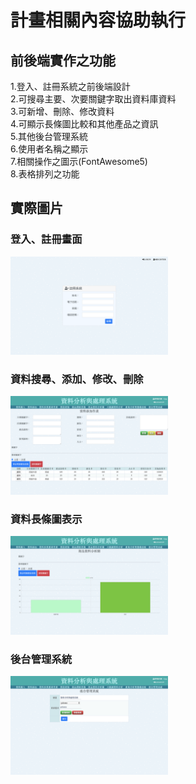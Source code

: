 # 計畫相關內容協助執行
## 前後端實作之功能
1.登入、註冊系統之前後端設計<br>
2.可搜尋主要、次要關鍵字取出資料庫資料<br>
3.可新增、刪除、修改資料<br>
4.可顯示長條圖比較和其他產品之資訊<br>
5.其他後台管理系統<br>
6.使用者名稱之顯示<br>
7.相關操作之圖示(FontAwesome5)<br>
8.表格排列之功能<br>
## 實際圖片
### 登入、註冊畫面
<img src="https://github.com/omega87910/MY_GITHUB_IMAGES/blob/master/AIS_project/register_form.png" width="50%" height="50%">

### 資料搜尋、添加、修改、刪除
<img src="https://github.com/omega87910/MY_GITHUB_IMAGES/blob/master/AIS_project/dataAdd.png" width="50%" height="50%">


### 資料長條圖表示
<img src="https://github.com/omega87910/MY_GITHUB_IMAGES/blob/master/AIS_project/dataCharts.png" width="50%" height="50%">

### 後台管理系統
<img src="https://github.com/omega87910/MY_GITHUB_IMAGES/blob/master/AIS_project/Manage.png" width="50%" height="50%">


